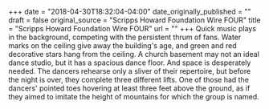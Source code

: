 +++
date = "2018-04-30T18:32:04-04:00"
date_originally_published = ""
draft = false
original_source = "Scripps Howard Foundation Wire FOUR"
title = "Scripps Howard Foundation Wire FOUR"
url = ""
+++
Quick music plays in the background, competing with the persistent thrum of fans. Water marks on the ceiling give away the building's age, and green and red decorative stars hang from the ceiling. A church basement may not an ideal dance studio, but it has a spacious dance floor. And space is desperately needed. The dancers rehearse only a sliver of their repertoire, but before the night is over, they complete three different lifts. One of those had the dancers' pointed toes hovering at least three feet above the ground, as if they aimed to imitate the height of mountains for which the group is named.